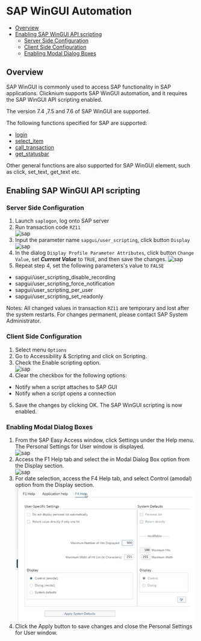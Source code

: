# SAP WinGUI Automation<!-- {docsify-ignore-all} -->
  - [Overview](#overview)
  - [Enabling SAP WinGUI API scripting](#enabling-sap-wingui-api-scripting)
    - [Server Side Configuration](#server-side-configuration)
    - [Client Side Configuration](#client-side-configuration)
    - [Enabling Modal Dialog Boxes](#enabling-modal-dialog-boxes)

## Overview
SAP WinGUI is commonly used to access SAP functionality in SAP applications.
Clicknium supports SAP WinGUI automation, and it requires the SAP WinGUI API scripting enabled.

The  version 7.4 ,7.5 and 7.6 of SAP WinGUI are supported.

  
The following functions specified for SAP are supported:
- [login](./doc/api/python/sap/login.md)
- [select_item](./doc/api/python/sap/sapelement/select_item.md)
- [call_transaction](./doc/api/python/sap/sapelement/call_transaction.md)
- [get_statusbar](./doc/api/python/sap/sapelement/get_statusbar.md)  

Other general functions are also supported for SAP WinGUI element, such as click, set_text, get_text etc.

## Enabling SAP WinGUI API scripting
### Server Side Configuration
1. Launch `saplogon`, log onto SAP server
2. Run transaction code `RZ11`  
![sap](../img/sap1.png)  
3. Input the parameter name `sapgui/user_scripting`, click button `Display`  
![sap](../img/sap2.png)  
4. In the dialog `Display Profile Parameter Attributes`, click button `Change Value`, set ***Current Value*** to `TRUE`, and then save the changes.
![sap](../img/sap3.png)  
5. Repeat step 4, set the following parameters's value to `FALSE`
- sapgui/user_scripting_disable_recording
- sapgui/user_scripting_force_notification
- sapgui/user_scripting_per_user
- sapgui/user_scripting_set_readonly
  
Notes: All changed values in transaction `RZ11` are temporary and lost after the system restarts. For changes permanent, please contact SAP System Administrator.
 

### Client Side Configuration
1. Select menu `Options` 
2. Go to Accessibility & Scripting and click on Scripting.
3. Check the Enable scripting option.  
![sap](../img/sap4.png)  
4. Clear the checkbox for the following options:
- Notify when a script attaches to SAP GUI
- Notify when a script opens a connection
5. Save the changes by clicking OK. The SAP WinGUI scripting is now enabled.

### Enabling Modal Dialog Boxes
1. From the SAP Easy Access window, click Settings under the Help menu. The Personal Settings for User window is displayed.  
![sap](../img/sap5.png)  
2. Access the F1 Help tab and select the in Modal Dialog Box option from the Display section.  
![sap](../img/sap6.png)  
3. For date selection, access the F4 Help tab, and select Control (amodal) option from the Display section.  
![sap](../img/sap7.png)  
4. Click the Apply button to save changes and close the Personal Settings for User window.